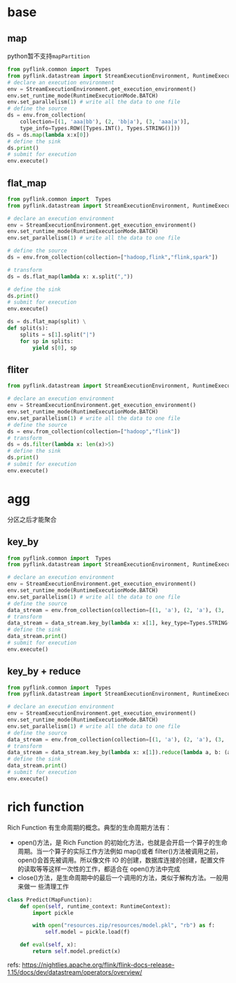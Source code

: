 # base

## map
python暂不支持`mapPartition`

```python
from pyflink.common import  Types
from pyflink.datastream import StreamExecutionEnvironment, RuntimeExecutionMode
# declare an execution environment
env = StreamExecutionEnvironment.get_execution_environment()
env.set_runtime_mode(RuntimeExecutionMode.BATCH)
env.set_parallelism(1) # write all the data to one file
# define the source
ds = env.from_collection(
    collection=[(1, 'aaa|bb'), (2, 'bb|a'), (3, 'aaa|a')],
    type_info=Types.ROW([Types.INT(), Types.STRING()]))
ds = ds.map(lambda x:x[0])
# define the sink
ds.print()
# submit for execution
env.execute()

```



## flat_map

```python
from pyflink.common import  Types
from pyflink.datastream import StreamExecutionEnvironment, RuntimeExecutionMode

# declare an execution environment
env = StreamExecutionEnvironment.get_execution_environment()
env.set_runtime_mode(RuntimeExecutionMode.BATCH)
env.set_parallelism(1) # write all the data to one file

# define the source
ds = env.from_collection(collection=["hadoop,flink","flink,spark"])

# transform
ds = ds.flat_map(lambda x: x.split(","))

# define the sink
ds.print()
# submit for execution
env.execute()
```

```python
ds = ds.flat_map(split) \
def split(s):
    splits = s[1].split("|")
    for sp in splits:
        yield s[0], sp
```

## fliter

```python
from pyflink.datastream import StreamExecutionEnvironment, RuntimeExecutionMode

# declare an execution environment
env = StreamExecutionEnvironment.get_execution_environment()
env.set_runtime_mode(RuntimeExecutionMode.BATCH)
env.set_parallelism(1) # write all the data to one file
# define the source
ds = env.from_collection(collection=["hadoop","flink"])
# transform
ds = ds.filter(lambda x: len(x)>5)
# define the sink
ds.print()
# submit for execution
env.execute()
```

# agg
分区之后才能聚合
## key_by
```python
from pyflink.common import  Types
from pyflink.datastream import StreamExecutionEnvironment, RuntimeExecutionMode

# declare an execution environment
env = StreamExecutionEnvironment.get_execution_environment()
env.set_runtime_mode(RuntimeExecutionMode.BATCH)
env.set_parallelism(1) # write all the data to one file
# define the source
data_stream = env.from_collection(collection=[(1, 'a'), (2, 'a'), (3, 'b')])
# transform
data_stream = data_stream.key_by(lambda x: x[1], key_type=Types.STRING())
# define the sink
data_stream.print()
# submit for execution
env.execute()

```

## key_by + reduce

```python
from pyflink.common import  Types
from pyflink.datastream import StreamExecutionEnvironment, RuntimeExecutionMode

# declare an execution environment
env = StreamExecutionEnvironment.get_execution_environment()
env.set_runtime_mode(RuntimeExecutionMode.BATCH)
env.set_parallelism(1) # write all the data to one file
# define the source
data_stream = env.from_collection(collection=[(1, 'a'), (2, 'a'), (3, 'b')])
# transform
data_stream = data_stream.key_by(lambda x: x[1]).reduce(lambda a, b: (a[0] + b[0], b[1]))
# define the sink
data_stream.print()
# submit for execution
env.execute()
```

# rich function

Rich Function 有生命周期的概念。典型的生命周期方法有： 
- open()方法，是 Rich Function 的初始化方法，也就是会开启一个算子的生命周期。当一个算子的实际工作方法例如 map()或者 filter()方法被调用之前，open()会首先被调用。所以像文件 IO 的创建，数据库连接的创建，配置文件的读取等等这样一次性的工作，都适合在 open()方法中完成
- close()方法，是生命周期中的最后一个调用的方法，类似于解构方法。一般用来做一
些清理工作



```python
class Predict(MapFunction):
    def open(self, runtime_context: RuntimeContext):
        import pickle

        with open("resources.zip/resources/model.pkl", "rb") as f:
            self.model = pickle.load(f)

    def eval(self, x):
        return self.model.predict(x)
```




refs:
https://nightlies.apache.org/flink/flink-docs-release-1.15/docs/dev/datastream/operators/overview/